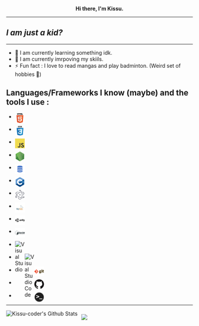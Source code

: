 <strong><center>Hi there, I'm Kissu.</center></strong>
<hr>

## ***I am just a kid?***

<hr>

- 🥴 I am currently learning something idk.
- 🦆 I am currently imrpoving my skiils.
- ⚡ Fun fact : I love to read mangas and play badminton. (Weird set of hobbies 🤣)

## Languages/Frameworks I know (maybe) and the tools I use :
- [<img align="left" alt="HTML5" width="26px" src="https://raw.githubusercontent.com/github/explore/80688e429a7d4ef2fca1e82350fe8e3517d3494d/topics/html/html.png">]("https://developer.mozilla.org/en-US/docs/Web/Guide/HTML/HTML5")

- [<img align="left" alt="CSS3" width="26px" src="https://raw.githubusercontent.com/github/explore/80688e429a7d4ef2fca1e82350fe8e3517d3494d/topics/css/css.png">]("https://developer.mozilla.org/en-US/docs/Web/CSS")

- [<img align="left" alt="Javascript" width="26px" src="https://raw.githubusercontent.com/github/explore/80688e429a7d4ef2fca1e82350fe8e3517d3494d/topics/javascript/javascript.png">]("https://developer.mozilla.org/en-US/docs/Learn/JavaScript/First_steps/What_is_JavaScript")

- [<img align="left" alt="Node Js" width="26px" src="https://raw.githubusercontent.com/github/explore/80688e429a7d4ef2fca1e82350fe8e3517d3494d/topics/nodejs/nodejs.png">]("https://nodejs.org/")

- [<img align="left" alt="SQL" width="26px" src="https://raw.githubusercontent.com/github/explore/80688e429a7d4ef2fca1e82350fe8e3517d3494d/topics/sql/sql.png">]("https://en.wikipedia.org/wiki/SQL")

- [<img align="left" alt="Cpp / C++" width="26px" src="https://raw.githubusercontent.com/github/explore/80688e429a7d4ef2fca1e82350fe8e3517d3494d/topics/cpp/cpp.png">]("https://en.wikipedia.org/wiki/C%2B%2B")

- [<img align="left" alt="Electron Js" width="26px" src="https://raw.githubusercontent.com/github/explore/80688e429a7d4ef2fca1e82350fe8e3517d3494d/topics/electron/electron.png">]("https://www.electronjs.org/")

- [<img align="left" alt="MySql" width="26px" src="https://raw.githubusercontent.com/github/explore/80688e429a7d4ef2fca1e82350fe8e3517d3494d/topics/mysql/mysql.png">]("https://www.mysql.com/")

- [<img align="left" alt="Unity" width="26px" src="https://raw.githubusercontent.com/github/explore/80688e429a7d4ef2fca1e82350fe8e3517d3494d/topics/unity/unity.png">]("https://unity.com/")

- [<img align="left" alt="Bash" width="26px" src="https://raw.githubusercontent.com/github/explore/80688e429a7d4ef2fca1e82350fe8e3517d3494d/topics/bash/bash.png">]("https://www.gnu.org/software/bash/")

- [<img align="left" alt="Visual Studio" width="26px" src="https://upload.wikimedia.org/wikipedia/commons/5/59/Visual_Studio_Icon_2019.svg">]("https://visualstudio.microsoft.com/")

- [<img align="left" alt="Visual Studio Code" width="26px" src="https://upload.wikimedia.org/wikipedia/commons/9/9a/Visual_Studio_Code_1.35_icon.svg">]("https://code.visualstudio.com/")

- [<img align="left" alt="Git" width="26px" src="https://raw.githubusercontent.com/github/explore/80688e429a7d4ef2fca1e82350fe8e3517d3494d/topics/git/git.png">]("https://git-scm.com/")

- [<img align="left" alt="Github" width="26px" src="https://raw.githubusercontent.com/github/explore/78df643247d429f6cc873026c0622819ad797942/topics/github/github.png">]("https://github.com/")

- [<img align="left" alt="Windows Terminal" width="26px" src="https://raw.githubusercontent.com/github/explore/d92924b1d925bb134e308bd29c9de6c302ed3beb/topics/terminal/terminal.png">]("https://www.microsoft.com/en-us/p/windows-terminal/9n0dx20hk701")

<hr>

[<img align="left" alt="Kissu-coder's Github Stats" src="https://github-readme-stats.codestackr.vercel.app/api?username=Kissu-coder&count_private=true&show_icons=true&hide_border=true&hide=stars&theme=synthwave">]("https://github.com/Kissu-coder")

[<img align="left" src="https://github-readme-stats.codestackr.vercel.app/api/top-langs/?username=Kissu-coder" style="margin:10px;">]("https://github.com/Kissu-coder")